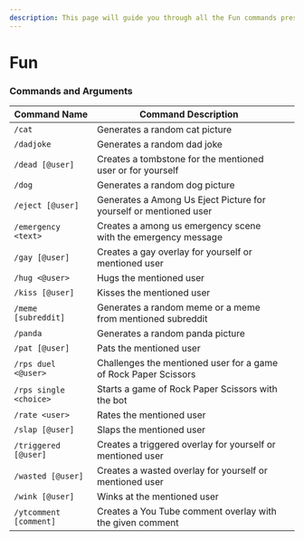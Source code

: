 ```yaml
---
description: This page will guide you through all the Fun commands present in the bot.
---
```


# Fun

### Commands and Arguments

<table><thead><tr><th>Command Name</th><th>Command Description</th><th data-hidden></th></tr></thead><tbody><tr><td><code>/cat</code></td><td>Generates a random cat picture</td><td></td></tr><tr><td><code>/dadjoke</code></td><td>Generates a random dad joke</td><td></td></tr><tr><td><code>/dead [@user]</code> </td><td>Creates a tombstone for the mentioned user or for yourself</td><td></td></tr><tr><td><code>/dog</code></td><td>Generates a random dog picture</td><td></td></tr><tr><td><code>/eject [@user]</code></td><td>Generates a Among Us Eject Picture for yourself or mentioned user</td><td></td></tr><tr><td><code>/emergency &#x3C;text></code></td><td>Creates a among us emergency scene with the emergency message</td><td></td></tr><tr><td><code>/gay [@user]</code></td><td>Creates a gay overlay for yourself or mentioned user</td><td></td></tr><tr><td><code>/hug &#x3C;@user></code></td><td>Hugs the mentioned user</td><td></td></tr><tr><td><code>/kiss [@user]</code></td><td>Kisses the mentioned user</td><td></td></tr><tr><td><code>/meme [subreddit]</code></td><td>Generates a random meme or a meme from mentioned subreddit</td><td></td></tr><tr><td><code>/panda</code></td><td>Generates a random panda picture</td><td></td></tr><tr><td><code>/pat [@user]</code></td><td>Pats the mentioned user</td><td></td></tr><tr><td><code>/rps duel &#x3C;@user></code></td><td>Challenges the mentioned user for a game of Rock Paper Scissors</td><td></td></tr><tr><td><code>/rps single &#x3C;choice></code></td><td>Starts a game of Rock Paper Scissors with the bot</td><td></td></tr><tr><td><code>/rate &#x3C;user></code></td><td>Rates the mentioned user</td><td></td></tr><tr><td><code>/slap [@user]</code> </td><td>Slaps the mentioned user</td><td></td></tr><tr><td><code>/triggered [@user]</code></td><td>Creates a triggered overlay for yourself or mentioned user</td><td></td></tr><tr><td><code>/wasted [@user]</code></td><td>Creates a wasted overlay for yourself or mentioned user</td><td></td></tr><tr><td><code>/wink [@user]</code></td><td>Winks at the mentioned user</td><td></td></tr><tr><td><code>/ytcomment [comment]</code></td><td>Creates a You Tube comment overlay with the given comment</td><td></td></tr></tbody></table>
